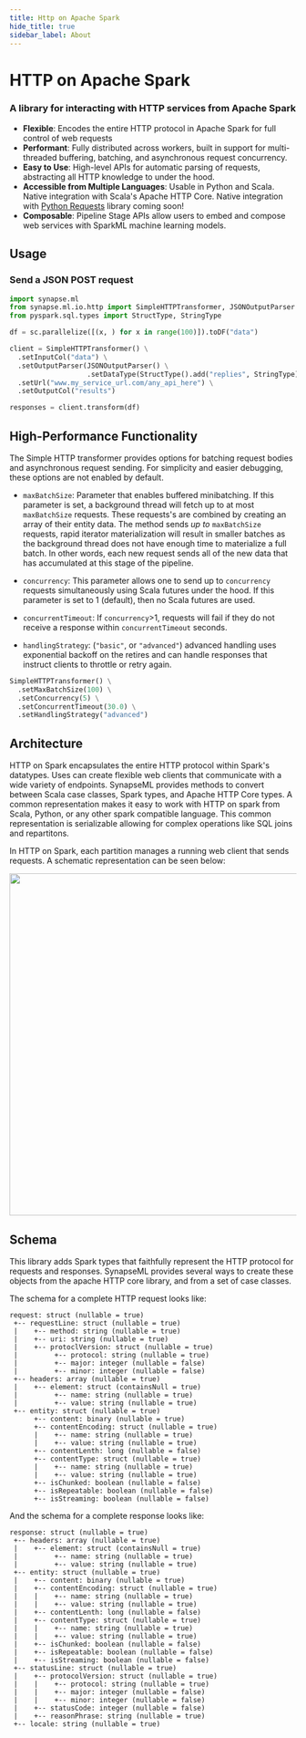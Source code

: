 ```yaml
---
title: Http on Apache Spark
hide_title: true
sidebar_label: About
---
```


# HTTP on Apache Spark

### A library for interacting with HTTP services from Apache Spark

-   **Flexible**: Encodes the entire HTTP protocol in Apache Spark for
    full control of web requests
-   **Performant**: Fully distributed across workers, built in support for
    multi-threaded buffering, batching, and asynchronous request
    concurrency.
-   **Easy to Use**: High-level APIs for automatic parsing of requests,
    abstracting all HTTP knowledge to under the hood.
-   **Accessible from Multiple Languages**: Usable in Python and Scala.
    Native integration with Scala's Apache HTTP Core.  Native
    integration with [Python Requests] library coming soon!
-   **Composable**: Pipeline Stage APIs allow users to embed and compose
    web services with SparkML machine learning models.

[Apache HTTP Core]: https://hc.apache.org/httpcomponents-core-ga/httpcore/apidocs/org/apache/http/package-summary.html

[Python Requests]: http://docs.python-requests.org/en/master/

## Usage

### Send a JSON POST request

```python
import synapse.ml
from synapse.ml.io.http import SimpleHTTPTransformer, JSONOutputParser
from pyspark.sql.types import StructType, StringType

df = sc.parallelize([(x, ) for x in range(100)]).toDF("data")

client = SimpleHTTPTransformer() \
  .setInputCol("data") \
  .setOutputParser(JSONOutputParser() \
                   .setDataType(StructType().add("replies", StringType))) \
  .setUrl("www.my_service_url.com/any_api_here") \
  .setOutputCol("results")

responses = client.transform(df)
```

## High-Performance Functionality

The Simple HTTP transformer provides options for batching request bodies
and asynchronous request sending.  For simplicity and easier debugging,
these options are not enabled by default.

-   `maxBatchSize`: Parameter that enables buffered minibatching.  If this
    parameter is set, a background thread will fetch up to at most
    `maxBatchSize` requests.  These requests's are combined by creating an
    array of their entity data.  The method sends _up to_ `maxBatchSize`
    requests, rapid iterator materialization will result in smaller
    batches as the background thread does not have enough time to
    materialize a full batch.  In other words, each new request sends all
    of the new data that has accumulated at this stage of the pipeline.

-   `concurrency`: This parameter allows one to send up to `concurrency`
    requests simultaneously using Scala futures under the hood.  If this
    parameter is set to 1 (default), then no Scala futures are used.

-   `concurrentTimeout`: If `concurrency`>1, requests will fail if they do
    not receive a response within `concurrentTimeout` seconds.

-   `handlingStrategy`: (`"basic"`, or `"advanced"`) advanced handling
    uses exponential backoff on the retires and can handle responses that
    instruct clients to throttle or retry again.

```python
SimpleHTTPTransformer() \
  .setMaxBatchSize(100) \
  .setConcurrency(5) \
  .setConcurrentTimeout(30.0) \
  .setHandlingStrategy("advanced")
```

## Architecture

HTTP on Spark encapsulates the entire HTTP protocol within Spark's
datatypes.  Uses can create flexible web clients that communicate with a
wide variety of endpoints.  SynapseML provides methods to convert between
Scala case classes, Spark types, and Apache HTTP Core types.  A common
representation makes it easy to work with HTTP on spark from Scala,
Python, or any other spark compatible language.  This common
representation is serializable allowing for complex operations like SQL
joins and repartitons.

In HTTP on Spark, each partition manages a running web client that sends
requests.  A schematic representation can be seen below:

<p align="center">
  <img src="/img/notebooks/HTTPOnSparkArchitecture.png" width="600" />
</p>

## Schema

This library adds Spark types that faithfully represent the HTTP
protocol for requests and responses.  SynapseML provides several ways to
create these objects from the apache HTTP core library, and from a set
of case classes.

The schema for a complete HTTP request looks like:

    request: struct (nullable = true)
     +-- requestLine: struct (nullable = true)
     |    +-- method: string (nullable = true)
     |    +-- uri: string (nullable = true)
     |    +-- protoclVersion: struct (nullable = true)
     |         +-- protocol: string (nullable = true)
     |         +-- major: integer (nullable = false)
     |         +-- minor: integer (nullable = false)
     +-- headers: array (nullable = true)
     |    +-- element: struct (containsNull = true)
     |         +-- name: string (nullable = true)
     |         +-- value: string (nullable = true)
     +-- entity: struct (nullable = true)
          +-- content: binary (nullable = true)
          +-- contentEncoding: struct (nullable = true)
          |    +-- name: string (nullable = true)
          |    +-- value: string (nullable = true)
          +-- contentLenth: long (nullable = false)
          +-- contentType: struct (nullable = true)
          |    +-- name: string (nullable = true)
          |    +-- value: string (nullable = true)
          +-- isChunked: boolean (nullable = false)
          +-- isRepeatable: boolean (nullable = false)
          +-- isStreaming: boolean (nullable = false)

And the schema for a complete response looks like:

    response: struct (nullable = true)
     +-- headers: array (nullable = true)
     |    +-- element: struct (containsNull = true)
     |         +-- name: string (nullable = true)
     |         +-- value: string (nullable = true)
     +-- entity: struct (nullable = true)
     |    +-- content: binary (nullable = true)
     |    +-- contentEncoding: struct (nullable = true)
     |    |    +-- name: string (nullable = true)
     |    |    +-- value: string (nullable = true)
     |    +-- contentLenth: long (nullable = false)
     |    +-- contentType: struct (nullable = true)
     |    |    +-- name: string (nullable = true)
     |    |    +-- value: string (nullable = true)
     |    +-- isChunked: boolean (nullable = false)
     |    +-- isRepeatable: boolean (nullable = false)
     |    +-- isStreaming: boolean (nullable = false)
     +-- statusLine: struct (nullable = true)
     |    +-- protocolVersion: struct (nullable = true)
     |    |    +-- protocol: string (nullable = true)
     |    |    +-- major: integer (nullable = false)
     |    |    +-- minor: integer (nullable = false)
     |    +-- statusCode: integer (nullable = false)
     |    +-- reasonPhrase: string (nullable = true)
     +-- locale: string (nullable = true)
